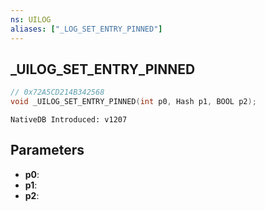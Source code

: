 ```yaml
---
ns: UILOG
aliases: ["_LOG_SET_ENTRY_PINNED"]
---
```

## _UILOG_SET_ENTRY_PINNED

```c
// 0x72A5CD214B342568
void _UILOG_SET_ENTRY_PINNED(int p0, Hash p1, BOOL p2);
```

```
NativeDB Introduced: v1207
```

## Parameters
* **p0**:
* **p1**:
* **p2**:

